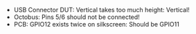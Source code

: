 * USB Connector DUT: Vertical takes too much height: Vertical!
* Octobus: Pins 5/6 should not be connected!
* PCB: GPIO12 exists twice on silkscreen: Should be GPIO11